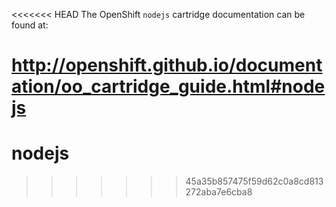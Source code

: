 <<<<<<< HEAD
The OpenShift `nodejs` cartridge documentation can be found at:

http://openshift.github.io/documentation/oo_cartridge_guide.html#nodejs
=======
# nodejs
>>>>>>> 45a35b857475f59d62c0a8cd813272aba7e6cba8
